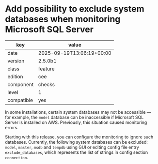 [//]: # (werk v2)
# Add possibility to exclude system databases when monitoring Microsoft SQL Server

key        | value
---------- | ---
date       | 2025-09-19T13:06:19+00:00
version    | 2.5.0b1
class      | feature
edition    | cee
component  | checks
level      | 1
compatible | yes

In some installations, certain system databases may not be accessible — 
for example, the `model` database can be inaccessible if Microsoft SQL 
Server is installed on AWS. Previously, this situation caused monitoring 
errors.

Starting with this release, you can configure the monitoring to ignore 
such databases. Currently, the following system databases can be excluded: 
`model`, `master`, `msdb` and `tempdb` using GUI or editing config file entry
`exclude_databases`, which represents the list of strings in config section 
`connection`.
